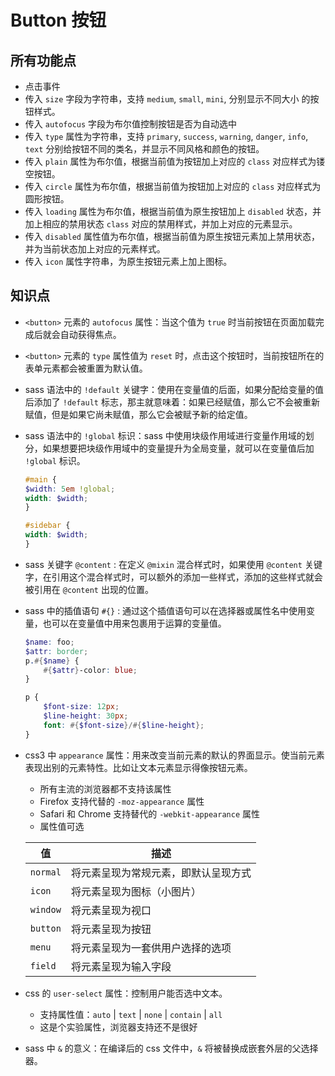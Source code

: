 # Button 按钮

## 所有功能点
- 点击事件
- 传入 `size` 字段为字符串，支持 `medium`, `small`, `mini`, 分别显示不同大小 的按钮样式。
- 传入 `autofocus` 字段为布尔值控制按钮是否为自动选中
- 传入 `type` 属性为字符串，支持 `primary`, `success`, `warning`, `danger`, `info`, `text` 分别给按钮不同的类名，并显示不同风格和颜色的按钮。
- 传入 `plain` 属性为布尔值，根据当前值为按钮加上对应的 `class` 对应样式为镂空按钮。
- 传入 `circle` 属性为布尔值，根据当前值为按钮加上对应的 `class` 对应样式为圆形按钮。
- 传入 `loading` 属性为布尔值，根据当前值为原生按钮加上 `disabled` 状态，并加上相应的禁用状态 `class` 对应的禁用样式，并加上对应的元素显示。
- 传入 `disabled` 属性值为布尔值，根据当前值为原生按钮元素加上禁用状态，并为当前状态加上对应的元素样式。
- 传入 `icon` 属性字符串，为原生按钮元素上加上图标。


## 知识点
- `<button>` 元素的 `autofocus` 属性：当这个值为 `true` 时当前按钮在页面加载完成后就会自动获得焦点。
- `<button>` 元素的 `type` 属性值为 `reset` 时，点击这个按钮时，当前按钮所在的表单元素都会被重置为默认值。
- sass 语法中的 `!default` 关键字：使用在变量值的后面，如果分配给变量的值后添加了 `!default` 标志，那主就意味着：如果已经赋值，那么它不会被重新赋值，但是如果它尚未赋值，那么它会被赋予新的给定值。
- sass 语法中的 `!global` 标识：sass 中使用块级作用域进行变量作用域的划分，如果想要把块级作用域中的变量提升为全局变量，就可以在变量值后加 `!global` 标识。
    ```scss
    #main {
    $width: 5em !global;
    width: $width;
    }

    #sidebar {
    width: $width;
    }
    ```
- sass 关键字 `@content` : 在定义 `@mixin` 混合样式时，如果使用 `@content` 关键字，在引用这个混合样式时，可以额外的添加一些样式，添加的这些样式就会被引用在 `@content` 出现的位置。
- sass 中的插值语句 `#{}` : 通过这个插值语句可以在选择器或属性名中使用变量，也可以在变量值中用来包裹用于运算的变量值。
    ```scss
    $name: foo;
    $attr: border;
    p.#{$name} {
        #{$attr}-color: blue;
    }

    p {
        $font-size: 12px;
        $line-height: 30px;
        font: #{$font-size}/#{$line-height};
    }
    ```
- css3 中 `appearance` 属性：用来改变当前元素的默认的界面显示。使当前元素表现出别的元素特性。比如让文本元素显示得像按钮元素。
    - 所有主流的浏览器都不支持该属性
    - Firefox 支持代替的 `-moz-appearance` 属性
    - Safari 和 Chrome 支持替代的 `-webkit-appearance` 属性
    - 属性值可选 

    | 值 | 描述 |
    | -- | --- |
    | `normal` | 将元素呈现为常规元素，即默认呈现方式 |
    | `icon` | 将元素呈现为图标（小图片）|
    | `window` | 将元素呈现为视口 |
    | `button` | 将元素呈现为按钮 |
    | `menu` | 将元素呈现为一套供用户选择的选项 |
    | `field` | 将元素呈现为输入字段 |
- css 的 `user-select` 属性：控制用户能否选中文本。
    - 支持属性值：`auto` | `text` | `none` | `contain` | `all` 
    - 这是个实验属性，浏览器支持还不是很好
- sass 中 `&` 的意义：在编译后的 css 文件中，`&` 将被替换成嵌套外层的父选择器。
